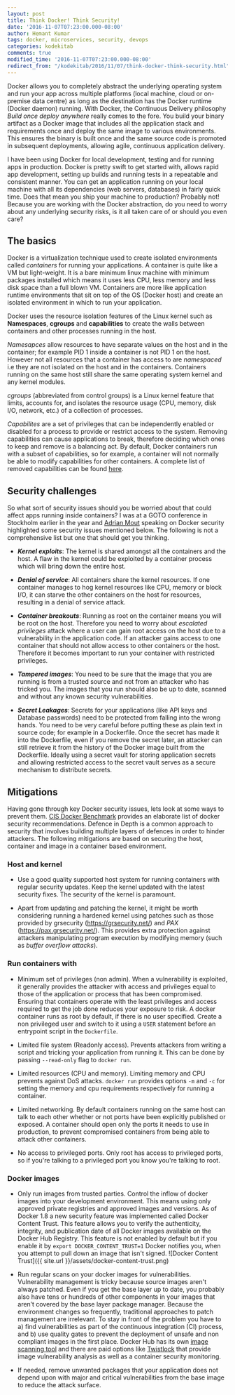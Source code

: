 ```yaml
---
layout: post
title: Think Docker! Think Security!
date: '2016-11-07T07:23:00.000-08:00'
author: Hemant Kumar
tags: docker, microservices, security, devops
categories: kodekitab
comments: true
modified_time: '2016-11-07T07:23:00.000-08:00'
redirect_from: "/kodekitab/2016/11/07/think-docker-think-security.html"
---
```


Docker allows you to completely abstract the underlying operating system and run your app across multiple platforms (local machine, cloud or on-premise data centre) as long as the destination has the Docker runtime (Docker daemon) running. With Docker, the Continuous Delivery philosophy *Build once deploy anywhere* really comes to the fore. You build your binary artifact as a Docker image that includes all the application stack and requirements once and deploy the same image to various environments. This ensures the binary is built once and the same source code is promoted in subsequent deployments, allowing agile, continuous application delivery.

I have been using Docker for local development, testing and for running apps in production. Docker is pretty swift to get started with, allows rapid app development, setting up builds and running tests in a repeatable and consistent manner. You can get an application running on your local machine with all its dependencies (web servers, databases) in fairly quick time. Does that mean you ship your machine to production? Probably not! Because you are working with the Docker abstraction, do you need to worry about any underlying security risks, is it all taken care of or should you even care?

## The basics
Docker is a virtualization technique used to create isolated environments called *containers* for running your applications. A container is quite like a VM but light-weight. It is a bare minimum linux machine with minimum packages installed which means it uses less CPU, less memory and less disk space than a full blown VM. Containers are more like application runtime environments that sit on top of the OS (Docker host) and create an isolated environment in which to run your application.

Docker uses the resource isolation features of the Linux kernel such as **Namespaces**, **cgroups** and **capabilities** to create the walls between containers and other processes running in the host.

*Namesapces* allow resources to have separate values on the host and in the container; for example PID 1 inside a container is not PID 1 on the host.  However not all resources that a container has access to are *namespaced* i.e they are not isolated on the host and in the containers. Containers running on the same host still share the same operating system kernel and any kernel modules.

*cgroups* (abbreviated from control groups) is a Linux kernel feature that limits, accounts for, and isolates the resource usage (CPU, memory, disk I/O, network, etc.) of a collection of processes.

*Capabilites* are a set of privileges that can be independently enabled or disabled for a process to provide or restrict access to the system. Removing capabilities can cause applications to break, therefore deciding which ones to keep and remove is a balancing act. By default, Docker containers run with a subset of capabilities, so for example, a container will not normally be able to modify capabilities for other containers. A complete list of removed capabilities can be found [here](https://opensource.com/business/14/9/security-for-docker).  

## Security challenges
So what sort of security issues should you be worried about that could affect apps running inside containers? I was at a GOTO conference in Stockholm earlier in the year and [Adrian Mout](https://twitter.com/adrianmouat) speaking on Docker security highlighted some security issues mentioned below. The following is not a comprehensive list but one that should get you thinking.

* ***Kernel exploits***: The kernel is shared amongst all the containers and the host. A flaw in the kernel could be exploited by a container process which will bring down the entire host.

* ***Denial of service***: All containers share the kernel resources. If one container manages to hog kernel resources like CPU, memory or block I/O, it can starve the other containers on the host for resources, resulting in a denial of service attack.

* ***Container breakouts***: Running as root on the container means you will be root on the host. Therefore you need to worry about *escalated privileges* attack where a user can gain root access on the host due to a vulnerability in the application code. If an attacker gains access to one container that should not allow access to other containers or the host. Therefore it becomes important to run your container with restricted privileges.

* ***Tampered images***: You need to be sure that the image that you are running is from a trusted source and not from an attacker who has tricked you. The images that you run should also be up to date, scanned and without any known security vulnerabilities.

* ***Secret Leakages***: Secrets for your applications (like API keys and Database passwords) need to be protected from falling into the wrong hands. You need to be very careful before putting these as plain text in source code; for example in a Dockerfile. Once the secret has made it into the Dockerfile, even if you remove the secret later, an attacker can still retrieve it from the history of the Docker image built from the Dockerfile. Ideally using a secret vault for storing application secrets and allowing restricted access to the secret vault serves as a secure mechanism to distribute secrets.

## Mitigations

Having gone through key Docker security issues, lets look at some ways to prevent them. [CIS Docker Benchmark](https://benchmarks.cisecurity.org/tools2/docker/CIS_Docker_1.11.0_Benchmark_v1.0.0.pdf) provides an elaborate list of docker security recommendations. Defence in Depth is a common approach to security that involves building multiple layers of defences in order to hinder attackers. The following mitigations are based on securing the host, container and image in a container based environment.

### Host and kernel

* Use a good quality supported host system for running containers with regular security updates. Keep the kernel updated with the latest security fixes. The security of the kernel is paramount.

* Apart from updating and patching the kernel, it might be worth considering running a hardened kernel using patches such as those provided by grsecurity (https://grsecurity.net/) and *PAX* (https://pax.grsecurity.net/). This provides extra protection against attackers manipulating program execution by modifying memory (such as *buffer overflow attacks*).

### Run containers with
  * Minimum set of privileges (non admin). When a vulnerability is exploited, it generally provides the attacker with access and privileges equal to those of the application or process that has been compromised. Ensuring that containers operate with the least privileges and access required to get the job done reduces your exposure to risk. A docker container runs as root by default, if there is no user specified. Create a non privileged user and switch to it using a `USER` statement before an entrypoint script in the `Dockerfile`.

  * Limited file system (Readonly access). Prevents attackers from writing a script and tricking your application from running it. This can be done by passing `--read-only` flag to `docker run`.

  * Limited resources (CPU and memory). Limiting memory and CPU prevents against DoS attacks. `docker run` provides options `-m` and `-c` for setting the memory and cpu requirements respectively for running a container.

  * Limited networking. By default containers running on the same host can talk to each other whether or not ports have been explicitly published or exposed. A container should open only the ports it needs to use in production, to prevent compromised containers from being able to attack other containers.

  * No access to privileged ports. Only root has access to privileged ports, so if you're talking to a privileged port you know you're talking to root.


### Docker images
* Only run images from trusted parties. Control the inflow of docker images into your development environment. This means using only approved private registries and approved images and versions. As of Docker 1.8 a new security feature was implemented called Docker Content Trust. This feature allows you to verify the authenticity, integrity, and publication date of all Docker images available on the Docker Hub Registry. This feature is not enabled by default but if you enable it by `export DOCKER_CONTENT_TRUST=1` Docker notifies you, when you attempt to pull down an image that isn't signed.
![Docker Content Trust]({{ site.url }}/assets/docker-content-trust.png)

* Run regular scans on your docker images for vulnerabilities. Vulnerability management is tricky because source images aren't always patched. Even if you get the base layer up to date, you probably also have tens or hundreds of other components in your images that aren’t covered by the base layer package manager. Because the environment changes so frequently, traditional approaches to patch management are irrelevant. To stay in front of the problem you have to a) find vulnerabilities as part of the continuous integration (CI) process, and b) use quality gates to prevent the deployment of unsafe and non compliant images in the first place. Docker Hub has its own [image scanning tool](https://docs.docker.com/docker-cloud/builds/image-scan/) and there are paid options like [Twistlock](https://www.twistlock.com/) that provide image vulnerability analysis as well as a container security monitoring.

* If needed, remove unwanted packages that your application does not depend upon with major and critical vulnerabilities from the base image to reduce the attack surface.
